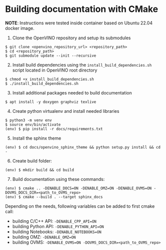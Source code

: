 # Building documentation with CMake

**NOTE**: Instructions were tested inside container based on Ubuntu 22.04 docker image.

1. Clone the OpenVINO repository and setup its submodules
```
$ git clone <openvino_repository_url> <repository_path>
$ cd <repository_path>
$ git submodule update --init --recursive
```
2. Install build dependencies using the `install_build_dependencies.sh` script located in OpenVINO root directory
```
$ chmod +x install_build_dependencies.sh
$ ./install_build_dependencies.sh
```
3. Install additional packages needed to build documentation
```
$ apt install -y doxygen graphviz texlive
```
4. Create python virtualenv and install needed libraries
```
$ python3 -m venv env
$ source env/bin/activate
(env) $ pip install -r docs/requirements.txt
```
5. Install the sphinx theme
```
(env) $ cd docs/openvino_sphinx_theme && python setup.py install && cd -
``````
6. Create build folder:
```
(env) $ mkdir build && cd build
```
7. Build documentation using these commands:
```
(env) $ cmake .. -DENABLE_DOCS=ON -DENABLE_OMZ=ON -DENABLE_OVMS=ON -DOVMS_DOCS_DIR=<path_to_OVMS_repo>
(env) $ cmake --build . --target sphinx_docs
```
Depending on the needs, following variables can be added to first cmake call:
- building C/C++ API:  `-DENABLE_CPP_API=ON`
- building Python API: `-DENABLE_PYTHON_API=ON`
- building Notebooks:  `-DENABLE_NOTEBOOKS=ON`
- building OMZ:        `-DENABLE_OMZ=ON`
- building OVMS:       `-DENABLE_OVMS=ON -DOVMS_DOCS_DIR=<path_to_OVMS_repo>`
